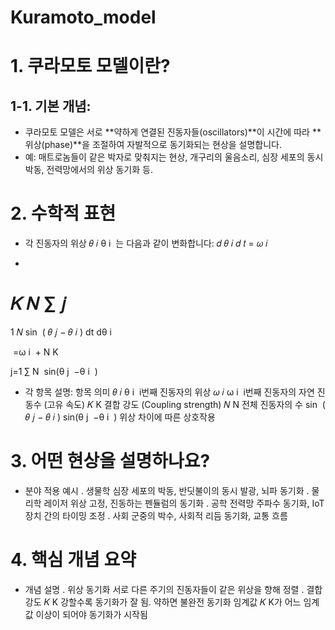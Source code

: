 # Kuramoto_model

# 1. 쿠라모토 모델이란?
## 1-1. 기본 개념:
- 쿠라모토 모델은 서로 **약하게 연결된 진동자들(oscillators)**이 시간에 따라 **위상(phase)**을 조절하여 자발적으로 동기화되는 현상을 설명합니다.
- 예: 매트로놈들이 같은 박자로 맞춰지는 현상, 개구리의 울음소리, 심장 세포의 동시 박동, 전력망에서의 위상 동기화 등.
  

# 2. 수학적 표현
- 각 진동자의 위상 
𝜃
𝑖
θ 
i
​
 는 다음과 같이 변화합니다:
𝑑
𝜃
𝑖
𝑑
𝑡
=
𝜔
𝑖
+
𝐾
𝑁
∑
𝑗
=
1
𝑁
sin
⁡
(
𝜃
𝑗
−
𝜃
𝑖
)
dt
dθ 
i
​
 
​
 =ω 
i
​
 + 
N
K
​
  
j=1
∑
N
​
 sin(θ 
j
​
 −θ 
i
​
 )
- 각 항목 설명:
항목	의미
𝜃
𝑖
θ 
i
​
 	i번째 진동자의 위상
𝜔
𝑖
ω 
i
​
 	i번째 진동자의 자연 진동수 (고유 속도)
𝐾
K	결합 강도 (Coupling strength)
𝑁
N	전체 진동자의 수
sin
⁡
(
𝜃
𝑗
−
𝜃
𝑖
)
sin(θ 
j
​
 −θ 
i
​
 )	위상 차이에 따른 상호작용
  

# 3. 어떤 현상을 설명하나요?
- 분야	적용 예시
. 생물학	심장 세포의 박동, 반딧불이의 동시 발광, 뇌파 동기화
. 물리학	레이저 위상 고정, 진동하는 펜듈럼의 동기화
. 공학	전력망 주파수 동기화, IoT 장치 간의 타이밍 조정
. 사회	군중의 박수, 사회적 리듬 동기화, 교통 흐름

# 4. 핵심 개념 요약
- 개념	설명
. 위상 동기화	서로 다른 주기의 진동자들이 같은 위상을 향해 정렬
. 결합 강도 𝐾
K	강할수록 동기화가 잘 됨. 약하면 불완전 동기화
임계값	
𝐾
K가 어느 임계값 이상이 되어야 동기화가 시작됨
